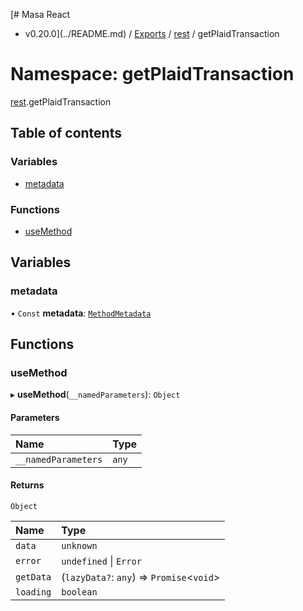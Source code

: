 [# Masa React
 - v0.20.0](../README.md) / [Exports](../modules.md) / [rest](rest.md) / getPlaidTransaction

# Namespace: getPlaidTransaction

[rest](rest.md).getPlaidTransaction

## Table of contents

### Variables

- [metadata](rest.getPlaidTransaction.md#metadata)

### Functions

- [useMethod](rest.getPlaidTransaction.md#usemethod)

## Variables

### metadata

• `Const` **metadata**: [`MethodMetadata`](../interfaces/rest.MethodMetadata.md)

## Functions

### useMethod

▸ **useMethod**(`__namedParameters`): `Object`

#### Parameters

| Name | Type |
| :------ | :------ |
| `__namedParameters` | `any` |

#### Returns

`Object`

| Name | Type |
| :------ | :------ |
| `data` | `unknown` |
| `error` | `undefined` \| `Error` |
| `getData` | (`lazyData?`: `any`) => `Promise`<`void`\> |
| `loading` | `boolean` |
